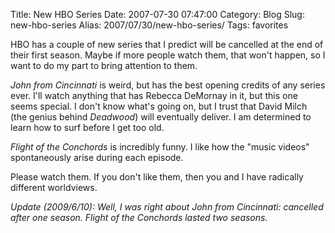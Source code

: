 Title: New HBO Series
Date: 2007-07-30 07:47:00
Category: Blog
Slug: new-hbo-series
Alias: 2007/07/30/new-hbo-series/
Tags: favorites


<p>
HBO has a couple of new series that I predict will be cancelled at the end of their first season.  Maybe if more people watch them, that won't happen, so I want to do my part to bring attention to them.
</p>
<p>
<em>John from Cincinnati</em> is weird, but has the best opening credits of any series ever.  I'll watch anything that has Rebecca DeMornay in it, but this one seems special.  I don't know what's going on, but I trust that David Milch (the genius behind <em>Deadwood</em>) will eventually deliver.  I am determined to learn how to surf before I get too old.
</p>
<p>
<em>Flight of the Conchords</em> is incredibly funny.  I like how the "music videos" spontaneously arise during each episode.
</p>
<p>
Please watch them.  If you don't like them, then you and I have radically different worldviews.
</p>
</p>
<em>Update (2009/6/10): Well, I was right about John from Cincinnati: cancelled after one season. Flight of the Conchords lasted two seasons.</em>
</p>
